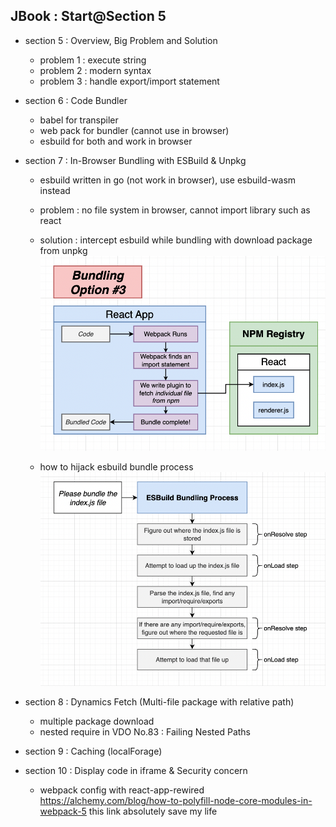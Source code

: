 ## JBook : Start@Section 5

- section 5 : Overview, Big Problem and Solution
  - problem 1 : execute string
  - problem 2 : modern syntax
  - problem 3 : handle export/import statement
- section 6 : Code Bundler

  - babel for transpiler
  - web pack for bundler (cannot use in browser)
  - esbuild for both and work in browser

- section 7 : In-Browser Bundling with ESBuild & Unpkg

  - esbuild written in go (not work in browser), use esbuild-wasm instead
  - problem : no file system in browser, cannot import library such as react
  - solution : intercept esbuild while bundling with download package from unpkg
    ![](/3000_react-typescript/assets/01.png)

  - how to hijack esbuild bundle process
    ![](/3000_react-typescript/assets/02.png)

- section 8 : Dynamics Fetch (Multi-file package with relative path)

  - multiple package download
  - nested require in VDO No.83 : Failing Nested Paths

- section 9 : Caching (localForage)
- section 10 : Display code in iframe & Security concern
  - webpack config with react-app-rewired https://alchemy.com/blog/how-to-polyfill-node-core-modules-in-webpack-5 this link absolutely save my life
